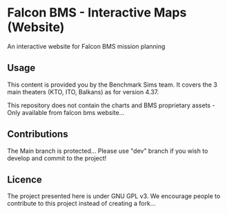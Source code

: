 # Falcon BMS - Interactive Maps (Website)
An interactive website for Falcon BMS mission planning

## Usage
This content is provided you by the Benchmark Sims team.
It covers the 3 main theaters (KTO, ITO, Balkans) as for version 4.37.

This repository does not contain the charts and BMS proprietary assets - Only available from falcon bms website...


## Contributions
The Main branch is protected...
Please use "dev" branch if you wish to develop and commit to the project!


## Licence
The project presented here is under GNU GPL v3.
We encourage people to contribute to this project instead of creating a fork...